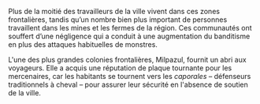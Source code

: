 Plus de la moitié des travailleurs de la ville vivent dans ces zones frontalières, tandis qu’un nombre bien plus important de personnes travaillent dans les mines et les fermes de la région. Ces communautés ont souffert d’une négligence qui a conduit à une augmentation du banditisme en plus des attaques habituelles de monstres.

L'une des plus grandes colonies frontalières, Milpazul, fournit un abri aux voyageurs. Elle a acquis une réputation de plaque tournante pour les mercenaires, car les habitants se tournent vers les _caporales_ – défenseurs traditionnels à cheval – pour assurer leur sécurité en l'absence de soutien de la ville.